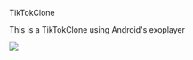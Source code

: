 TikTokClone

This is a TikTokClone using Android's exoplayer


![](https://github.com/Blizl/TikTokClone/blob/master/tiktokclonegif.gif)
